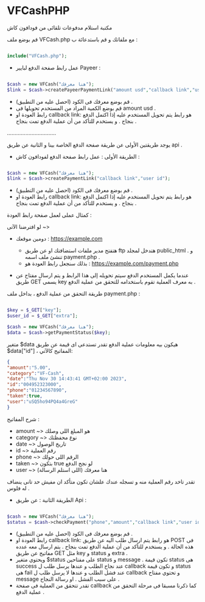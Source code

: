 # VFCashPHP
مكتبة استلام مدفوعات تلقائى من فودافون كاش

قم بوضع ملف VFCash.php مع ملفاتك و قم باستدعائة ب :
```php

include("VFCash.php");

```

- عمل رابط صفحة الدفع لبايير Payeer : 
```php

$cash = new VFCash("هنا معرفك");
$link = $cash->createPayeerPaymentLink("amount usd","callback link","user id");

```
- قم بوضع معرفك فى الكود (احصل عليه من التطبيق) .
- قم بوضع الكمية المراد من المستخدم تحويلها فى amount usd .
- رابط العودة او callback link: هو رابط يتم تحويل المستخدم عليه إذا اكتمل الدفع بنجاح . و يستخدم للتأكد من أن عملية الدفع تمت بنجاح .

................................

يوجد طريقتين الأولى عن طريقة صفحة الدفع الخاصة بينا و الثانية عن طريق api .

- الطريقة الأولى : عمل رابط صفحة الدفع لفودافون كاش : 
```php

$cash = new VFCash("هنا معرفك");
$link = $cash->createPaymentLink("callback link","user id");

```
- قم بوضع معرفك فى الكود (احصل عليه من التطبيق) .
- رابط العودة او callback link: هو رابط يتم تحويل المستخدم عليه إذا اكتمل الدفع بنجاح . و يستخدم للتأكد من أن عملية الدفع تمت بنجاح .

 كمثال عملى لعمل صفحة رابط العودة :
 
لو افترضنا الآتى ~>
- دومين موقعك : https://example.com

  - هتفتح مدير ملفات استضافتك او عن طريق ftp هتدخل لمجلد public_html . و تنشئ ملف اسمه payment.php .
  - بذلك سنجعل رابط العودة هو :
    https://example.com/payment.php

- عندما يكمل المستخدم الدفع سيتم تحويله إلى هذا الرابط و يتم ارسال مفتاح عن طريق GET يسمى key به معرف العملية تقوم باستخدامه للتحقق من عملية الدفع .

طريقة التحقق من عملية الدفع ، بداخل ملف payment.php :
```php

$key = $_GET["key"];
$user_id = $_GET["extra"];

$cash = new VFCash("هنا معرفك");
$data = $cash->getPaymentStatus($key);

```
متغير $data هيكون بيه معلومات عملية الدفع تقدر تستدعى اى قيمة عن طريق $data["id"] ، المفاتيح كالآتي:
```json
{
"amount":"5.00",
"category":"VF-Cash",
"date":"Thu Nov 30 14:43:41 GMT+02:00 2023",
"id":"004952323000",
"phone":"01234567890",
"taken":true,
"user":"uSQ5ho94PQ4a4GreG"
}
```
شرح المفاتيح :

- amount ~> هو المبلغ اللى وصلك
- category ~> نوع محفظتك
- date ~> تاريخ الوصول
- id ~> رقم العملية
- phone ~> الرقم اللى حولك
- taken ~> بتكون true لو نجح الدفع
- user ~> هنا معرفك (اللى استلم الرسالة)


تقدر تاخد رقم العملية منه و تسجله عندك علشان تكون متأكد ان مفيش حد تانى ينضاف له فلوس .

- الطريقة الثانية : عن طريق Api : 
```php

$cash = new VFCash("هنا معرفك");
$status = $cash->checkPayment("phone","amount","callback link","user id");

```
- قم بوضع معرفك فى الكود (احصل عليه من التطبيق) .
- رابط العودة او callback link: هو رابط يتم ارسال طلب اليه عن طريق POST فى هذه الحالة . و يستخدم للتأكد من أن عملية الدفع تمت بنجاح . يتم ارسال معه عدده مفاتيح عن طريق GET مثل key و status و extra .
- ويحتوي متغير $status على مفتاحين status و message . تكون قيمة status هى success عند نجاح الطلب و عندها يرسل طلب ل callback و تكون قيمة status هى fail عند فشل الطلب و عندها لا يرسل طلب ل callback و تحتوي مفتاح message على سبب الفشل . او رسالة النجاح .
- تقدر تتحقق من العملية فى صفحة callback كما ذكرنا مسبقا فى مرحلة التحقق من عملية الدفع .
